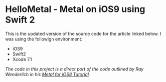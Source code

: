 # HelloMetal - Metal on iOS9 using Swift 2

This is the updated version of the source code for the article linked below. I was using the followign environment:

 -  iOS9
 -  Swift2
 -  Xcode 7.1
 
*The code in this project is a direct port of the code outlined by Ray Wenderlich in his [Metal for iOS8 Tutorial](http://www.raywenderlich.com/77488/ios-8-metal-tutorial-swift-getting-started).*
